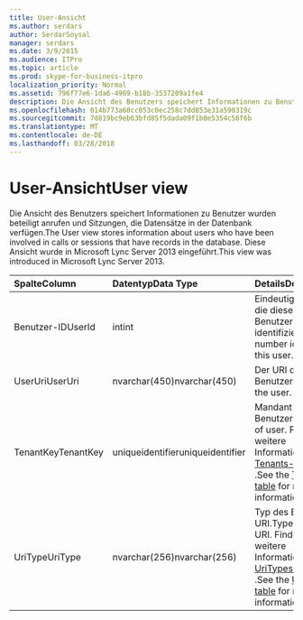 ```yaml
---
title: User-Ansicht
ms.author: serdars
author: SerdarSoysal
manager: serdars
ms.date: 3/9/2015
ms.audience: ITPro
ms.topic: article
ms.prod: skype-for-business-itpro
localization_priority: Normal
ms.assetid: 796f77e6-1da6-4969-b18b-3537209a1fe4
description: Die Ansicht des Benutzers speichert Informationen zu Benutzer wurden beteiligt anrufen und Sitzungen, die Datensätze in der Datenbank verfügen. Diese Ansicht wurde in Microsoft Lync Server 2013 eingeführt.
ms.openlocfilehash: 014b773a60cc053c0ec258c7dd853e31a590319c
ms.sourcegitcommit: 7d819bc9eb63bfd85f5dada09f1b8e5354c56f6b
ms.translationtype: MT
ms.contentlocale: de-DE
ms.lasthandoff: 03/28/2018
---
```

# <a name="user-view"></a><span data-ttu-id="9929d-104">User-Ansicht</span><span class="sxs-lookup"><span data-stu-id="9929d-104">User view</span></span>
 
<span data-ttu-id="9929d-105">Die Ansicht des Benutzers speichert Informationen zu Benutzer wurden beteiligt anrufen und Sitzungen, die Datensätze in der Datenbank verfügen.</span><span class="sxs-lookup"><span data-stu-id="9929d-105">The User view stores information about users who have been involved in calls or sessions that have records in the database.</span></span> <span data-ttu-id="9929d-106">Diese Ansicht wurde in Microsoft Lync Server 2013 eingeführt.</span><span class="sxs-lookup"><span data-stu-id="9929d-106">This view was introduced in Microsoft Lync Server 2013.</span></span>
  
|<span data-ttu-id="9929d-107">**Spalte**</span><span class="sxs-lookup"><span data-stu-id="9929d-107">**Column**</span></span>|<span data-ttu-id="9929d-108">**Datentyp**</span><span class="sxs-lookup"><span data-stu-id="9929d-108">**Data Type**</span></span>|<span data-ttu-id="9929d-109">**Details**</span><span class="sxs-lookup"><span data-stu-id="9929d-109">**Details**</span></span>|
|:-----|:-----|:-----|
|<span data-ttu-id="9929d-110">Benutzer-ID</span><span class="sxs-lookup"><span data-stu-id="9929d-110">UserId</span></span>  <br/> |<span data-ttu-id="9929d-111">int</span><span class="sxs-lookup"><span data-stu-id="9929d-111">int</span></span>  <br/> |<span data-ttu-id="9929d-112">Eindeutige Zahl, die diesen Benutzer identifiziert.</span><span class="sxs-lookup"><span data-stu-id="9929d-112">Unique number identifying this user.</span></span>  <br/> |
|<span data-ttu-id="9929d-113">UserUri</span><span class="sxs-lookup"><span data-stu-id="9929d-113">UserUri</span></span>  <br/> |<span data-ttu-id="9929d-114">nvarchar(450)</span><span class="sxs-lookup"><span data-stu-id="9929d-114">nvarchar(450)</span></span>  <br/> |<span data-ttu-id="9929d-115">Der URI des Benutzers.</span><span class="sxs-lookup"><span data-stu-id="9929d-115">Uri of the user.</span></span>  <br/> |
|<span data-ttu-id="9929d-116">TenantKey</span><span class="sxs-lookup"><span data-stu-id="9929d-116">TenantKey</span></span>  <br/> |<span data-ttu-id="9929d-117">uniqueidentifier</span><span class="sxs-lookup"><span data-stu-id="9929d-117">uniqueidentifier</span></span>  <br/> |<span data-ttu-id="9929d-118">Mandant des Benutzers.</span><span class="sxs-lookup"><span data-stu-id="9929d-118">Tenant of user.</span></span> <span data-ttu-id="9929d-119">Finden Sie weitere Informationen der [Tenants-Tabelle](tenants.md) .</span><span class="sxs-lookup"><span data-stu-id="9929d-119">See the [Tenants table](tenants.md) for more information.</span></span> <br/> |
|<span data-ttu-id="9929d-120">UriType</span><span class="sxs-lookup"><span data-stu-id="9929d-120">UriType</span></span>  <br/> |<span data-ttu-id="9929d-121">nvarchar(256)</span><span class="sxs-lookup"><span data-stu-id="9929d-121">nvarchar(256)</span></span>  <br/> |<span data-ttu-id="9929d-122">Typ des Benutzer-URI.</span><span class="sxs-lookup"><span data-stu-id="9929d-122">Type of user URI.</span></span> <span data-ttu-id="9929d-123">Finden Sie weitere Informationen der [UriTypes-Tabelle](uritypes.md) .</span><span class="sxs-lookup"><span data-stu-id="9929d-123">See the [UriTypes table](uritypes.md) for more information.</span></span> <br/> |
   

